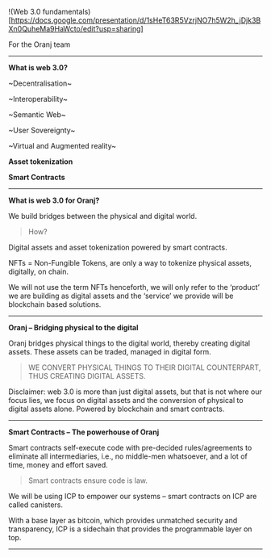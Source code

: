 !(Web 3.0 fundamentals)[https://docs.google.com/presentation/d/1sHeT63R5VzrjNO7h5W2h_jDjk3BXn0QuheMa9HaWcto/edit?usp=sharing]

For the Oranj team

---
**What is web 3.0?**

~Decentralisation~

~Interoperability~

~Semantic Web~

~User Sovereignty~

~Virtual and Augmented reality~

**Asset tokenization**

**Smart Contracts**

---
**What is web 3.0 for Oranj?**

We build bridges between the physical and digital world.

> How?

Digital assets and asset tokenization powered by smart contracts.

NFTs = Non-Fungible Tokens, are only a way to tokenize physical assets, digitally, on chain.

We will not use the term NFTs henceforth, we will only refer to the ‘product’ we are building as digital assets and the ‘service’ we provide will be blockchain based solutions.

---
**Oranj – Bridging physical to the digital**

Oranj bridges physical things to the digital world, thereby creating digital assets.
These assets can be traded, managed in digital form.
> WE CONVERT PHYSICAL THINGS TO THEIR DIGITAL COUNTERPART, THUS CREATING DIGITAL ASSETS.

Disclaimer: web 3.0 is more than just digital assets, but that is not where our focus lies, we focus on digital assets and the conversion of physical to digital assets alone. Powered by blockchain and smart contracts.

---
**Smart Contracts – The powerhouse of Oranj**

Smart contracts self-execute code with pre-decided rules/agreements to eliminate all intermediaries, i.e., no middle-men whatsoever, and a lot of time, money and effort saved.

> Smart contracts ensure code is law. 

We will be using ICP to empower our systems – smart contracts on ICP are called canisters. 

With a base layer as bitcoin, which provides unmatched security and transparency, ICP is a sidechain that provides the programmable layer on top.

---

